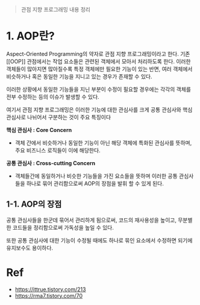 > 관점 지향 프로그래밍 내용 정리
# 1. AOP란?
Aspect-Oriented Programming의 약자로 관점 지향 프로그래밍이라고 한다.
기존 [[OOP]] 관점에서는 작업 요소들은 관련된 객체에서 모아서 처리하도록 한다. 이러한 객체들이 많아지면 많아질수록 특정 객체에만 필요한 기능이 있는 반면, 여러 객체에서 비슷하거나 혹은 동일한 기능을 지니고 있는 경우가 존재할 수 있다.

이러한 상황에서 동일한 기능들을 지닌 부분이 수정이 필요할 경우에는 각각의 객체를 전부 수정하는 등의 이슈가 발생할 수 있다.

여기서 관점 지향 프로그래밍은 이러한 기능에 대한 관심사를 크게 공통 관심사와 핵심 관심사로 나뉘어서 구분하는 것이 주요 특징이다

**핵심 관심사 : Core Concern**
- 객체 간에서 비슷하거나 동일한 기능이 아닌 해당 객체에 특화된 관심사를 뜻하며, 주요 비즈니스 로직들이 이에 해당한다.

**공통 관심사 : Cross-cutting Concern**
- 객체들간에 동일하거나 비슷한 기능들을 가진 요소들을 뜻하며 이러한 공통 관심사들을 하나로 묶어 관리함으로써 AOP의 장점을 발휘 할 수 있게 된다.
## 1-1. AOP의 장점
공통 관심사들을 한군데 묶어서 관리하게 됨으로써, 코드의 재사용성을 높이고, 무분별한 코드들을 정리함으로써 가독성을 높일 수 있다.

또한 공통 관심사에 대한 기능이 수정될 때에도 하나로 묶인 요소에서 수정하면 되기에 유지보수도 용이하다.
# Ref
- https://ittrue.tistory.com/213
- https://rma7.tistory.com/70